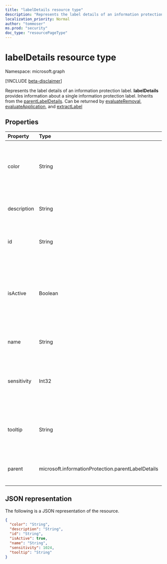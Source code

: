 ```yaml
---
title: "labelDetails resource type"
description: "Represents the label details of an information protection label."
localization_priority: Normal
author: "tommoser"
ms.prod: "security"
doc_type: "resourcePageType"
---
```


# labelDetails resource type

Namespace: microsoft.graph

[!INCLUDE [beta-disclaimer](../../includes/beta-disclaimer.md)]

Represents the label details of an information protection label. **labelDetails** provides information about a single information protection label. Inherits from
the [parentLabelDetails](parentlabeldetails.md). Can be returned by [evaluateRemoval](../api/informationprotectionlabel-evaluateremoval.md), [evaluateApplication](../api/informationprotectionlabel-evaluateapplication.md), and [extractLabel](../api/informationprotectionlabel-extractLabel.md)

## Properties

| Property    | Type                                         | Description                                                                                                  |
| :---------- | :------------------------------------------- | :----------------------------------------------------------------------------------------------------------- |
| color       | String                                       | The color that the user interface should display for the label, if configured.                               |
| description | String                                       | The admin-defined description for the label.                                                                 |
| id          | String                                       | The label ID is a globally unique identifier (GUID).                                                         |
| isActive    | Boolean                                      | Indicates whether the label is active or not. Active labels should be hidden or disabled in user interfaces. |
| name        | String                                       | The plaintext name of the label.                                                                             |
| sensitivity | Int32                                        | The sensitivity value of the label, where lower is less sensitive.                                           |
| tooltip     | String                                       | The tooltip that should be displayed for the label in a user interface.                                      |
| parent      | microsoft.informationProtection.parentLabelDetails | The parent label associated with a child label.                                                              |

## JSON representation

The following is a JSON representation of the resource.

<!-- {
  "blockType": "resource",
  "optionalProperties": [

  ],
  "@odata.type": "microsoft.graph.labelDetails",
  "baseType": null
}-->

```json
{
  "color": "String",
  "description": "String",
  "id": "String",
  "isActive": true,
  "name": "String",
  "sensitivity": 1024,
  "tooltip": "String"
}
```

<!-- uuid: 16cd6b66-4b1a-43a1-adaf-3a886856ed98
2019-02-04 14:57:30 UTC -->
<!-- {
  "type": "#page.annotation",
  "description": "labelDetails resource",
  "keywords": "",
  "section": "documentation",
  "tocPath": ""
}-->

